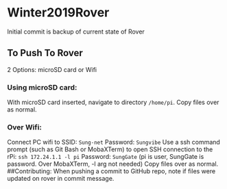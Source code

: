 # Winter2019Rover
Initial commit is backup of current state of Rover
## To Push To Rover
2 Options: microSD card or Wifi
### Using microSD card:
With microSD card inserted, navigate to directory `/home/pi`.
Copy files over as normal.
### Over Wifi:
Connect PC wifi to SSID: `Sung-net` Password: `Sungvibe`
Use a ssh command prompt (such as Git Bash or MobaXTerm) to open SSH connection to the rPi: `ssh 172.24.1.1 -l pi` Password: `SungGate`
(pi is user, SungGate is password. Over MobaXTerm, -l arg not needed)
Copy files over as normal.
##Contributing:
When pushing a commit to GitHub repo, note if files were updated on rover in commit message.